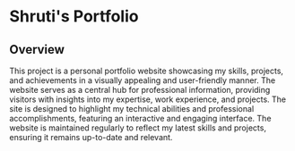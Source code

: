 # Shruti's Portfolio
## Overview
This project is a personal portfolio website showcasing my skills, projects, and achievements in a visually appealing and user-friendly manner. The website serves as a central hub for professional information, providing visitors with insights into my expertise, work experience, and projects. The site is designed to highlight my technical abilities and professional accomplishments, featuring an interactive and engaging interface. The website is maintained regularly to reflect my latest skills and projects, ensuring it remains up-to-date and relevant.

